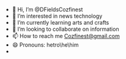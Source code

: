 - 👋 Hi, I’m @DFieldsCozfinest
- 👀 I’m interested in news technology
- 🌱 I’m currently learning arts and crafts
- 💞️ I’m looking to collaborate on information
- 📫 How to reach me Cozfinest@gmail.com
- 😄 Pronouns: hetro\he\him
- 

<!---
DFieldsCozfinest/DFieldsCozfinest is a ✨ special ✨ repository because its `README.md` (this file) appears on your GitHub profile.
You can click the Preview link to take a look at your changes.
--->
